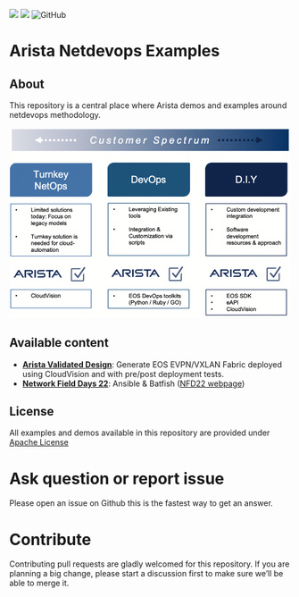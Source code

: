 ![](https://img.shields.io/badge/Arista-CVP%20Automation-blue) ![](https://img.shields.io/badge/Arista-EOS%20Automation-blue) ![GitHub](https://img.shields.io/github/license/aristanetworks/netdevops-examples)

# Arista Netdevops Examples

## About

This repository is a central place where Arista demos and examples around netdevops methodology.

<p align="center">
    <img src="media/figure-1-arista-automation.png" width="600"/>
</p>

## Available content

- [__Arista Validated Design__](ansible/avd-evpn-l3ls-1/): Generate EOS EVPN/VXLAN Fabric deployed using CloudVision and with pre/post deployment tests.
- [__Network Field Days 22__](demo/ansible-batfish-cv-nfd22/): Ansible & Batfish ([NFD22 webpage](https://techfieldday.com/appearance/arista-networks-presents-at-networking-field-day-22/))

## License

All examples and demos available in this repository are provided under [Apache License](LICENSE)

# Ask question or report issue

Please open an issue on Github this is the fastest way to get an answer.

# Contribute

Contributing pull requests are gladly welcomed for this repository. If you are planning a big change, please start a discussion first to make sure we’ll be able to merge it.
